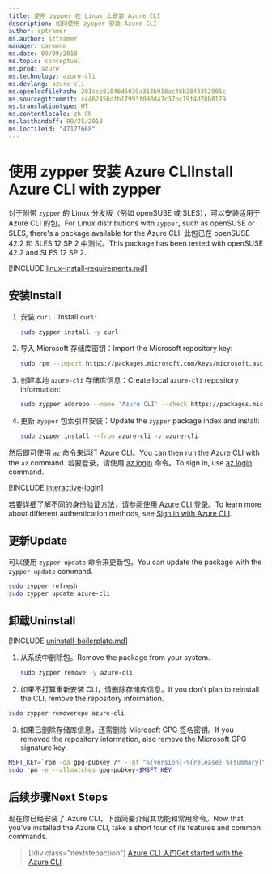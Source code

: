 ```yaml
---
title: 使用 zypper 在 Linux 上安装 Azure CLI
description: 如何使用 zypper 安装 Azure CLI
author: sptramer
ms.author: sttramer
manager: carmonm
ms.date: 09/09/2018
ms.topic: conceptual
ms.prod: azure
ms.technology: azure-cli
ms.devlang: azure-cli
ms.openlocfilehash: 201cce81046d5039a313b918ac48b2849352995c
ms.sourcegitcommit: c4462456dfb17993f098d47c37bc19f4d78b8179
ms.translationtype: HT
ms.contentlocale: zh-CN
ms.lasthandoff: 09/25/2018
ms.locfileid: "47177668"
---
```

# <a name="install-azure-cli-with-zypper"></a><span data-ttu-id="5ed54-103">使用 zypper 安装 Azure CLI</span><span class="sxs-lookup"><span data-stu-id="5ed54-103">Install Azure CLI with zypper</span></span>

<span data-ttu-id="5ed54-104">对于附带 `zypper` 的 Linux 分发版（例如 openSUSE 或 SLES），可以安装适用于 Azure CLI 的包。</span><span class="sxs-lookup"><span data-stu-id="5ed54-104">For Linux distributions with `zypper`, such as openSUSE or SLES, there's a package available for the Azure CLI.</span></span> <span data-ttu-id="5ed54-105">此包已在 openSUSE 42.2 和 SLES 12 SP 2 中测试。</span><span class="sxs-lookup"><span data-stu-id="5ed54-105">This package has been tested with openSUSE 42.2 and SLES 12 SP 2.</span></span>

[!INCLUDE [linux-install-requirements.md](includes/linux-install-requirements.md)]

## <a name="install"></a><span data-ttu-id="5ed54-106">安装</span><span class="sxs-lookup"><span data-stu-id="5ed54-106">Install</span></span>

1. <span data-ttu-id="5ed54-107">安装 `curl`：</span><span class="sxs-lookup"><span data-stu-id="5ed54-107">Install `curl`:</span></span>

   ```bash
   sudo zypper install -y curl
   ```

2. <span data-ttu-id="5ed54-108">导入 Microsoft 存储库密钥：</span><span class="sxs-lookup"><span data-stu-id="5ed54-108">Import the Microsoft repository key:</span></span>

   ```bash
   sudo rpm --import https://packages.microsoft.com/keys/microsoft.asc
   ```

3. <span data-ttu-id="5ed54-109">创建本地 `azure-cli` 存储库信息：</span><span class="sxs-lookup"><span data-stu-id="5ed54-109">Create local `azure-cli` repository information:</span></span>

   ```bash
   sudo zypper addrepo --name 'Azure CLI' --check https://packages.microsoft.com/yumrepos/azure-cli azure-cli
   ```

4. <span data-ttu-id="5ed54-110">更新 `zypper` 包索引并安装：</span><span class="sxs-lookup"><span data-stu-id="5ed54-110">Update the `zypper` package index and install:</span></span>

   ```bash
   sudo zypper install --from azure-cli -y azure-cli
   ```

<span data-ttu-id="5ed54-111">然后即可使用 `az` 命令来运行 Azure CLI。</span><span class="sxs-lookup"><span data-stu-id="5ed54-111">You can then run the Azure CLI with the `az` command.</span></span> <span data-ttu-id="5ed54-112">若要登录，请使用 [az login](/cli/azure/reference-index#az-login) 命令。</span><span class="sxs-lookup"><span data-stu-id="5ed54-112">To sign in, use [az login](/cli/azure/reference-index#az-login) command.</span></span>

[!INCLUDE [interactive-login](includes/interactive-login.md)]

<span data-ttu-id="5ed54-113">若要详细了解不同的身份验证方法，请参阅[使用 Azure CLI 登录](authenticate-azure-cli.md)。</span><span class="sxs-lookup"><span data-stu-id="5ed54-113">To learn more about different authentication methods, see [Sign in with Azure CLI](authenticate-azure-cli.md).</span></span>

## <a name="update"></a><span data-ttu-id="5ed54-114">更新</span><span class="sxs-lookup"><span data-stu-id="5ed54-114">Update</span></span>

<span data-ttu-id="5ed54-115">可以使用 `zypper update` 命令来更新包。</span><span class="sxs-lookup"><span data-stu-id="5ed54-115">You can update the package with the `zypper update` command.</span></span>

```bash
sudo zypper refresh
sudo zypper update azure-cli
```

## <a name="uninstall"></a><span data-ttu-id="5ed54-116">卸载</span><span class="sxs-lookup"><span data-stu-id="5ed54-116">Uninstall</span></span>

[!INCLUDE [uninstall-boilerplate.md](includes/uninstall-boilerplate.md)]

1. <span data-ttu-id="5ed54-117">从系统中删除包。</span><span class="sxs-lookup"><span data-stu-id="5ed54-117">Remove the package from your system.</span></span>

    ```bash
    sudo zypper remove -y azure-cli
    ```

2. <span data-ttu-id="5ed54-118">如果不打算重新安装 CLI，请删除存储库信息。</span><span class="sxs-lookup"><span data-stu-id="5ed54-118">If you don't plan to reinstall the CLI, remove the repository information.</span></span>

  ```bash
  sudo zypper removerepo azure-cli
  ```

3. <span data-ttu-id="5ed54-119">如果已删除存储库信息，还需删除 Microsoft GPG 签名密钥。</span><span class="sxs-lookup"><span data-stu-id="5ed54-119">If you removed the repository information, also remove the Microsoft GPG signature key.</span></span>

  ```bash
  MSFT_KEY=`rpm -qa gpg-pubkey /* --qf "%{version}-%{release} %{summary}\n" | grep Microsoft | awk '{print $1}'`
  sudo rpm -e --allmatches gpg-pubkey-$MSFT_KEY
  ```
## <a name="next-steps"></a><span data-ttu-id="5ed54-120">后续步骤</span><span class="sxs-lookup"><span data-stu-id="5ed54-120">Next Steps</span></span>

<span data-ttu-id="5ed54-121">现在你已经安装了 Azure CLI，下面简要介绍其功能和常用命令。</span><span class="sxs-lookup"><span data-stu-id="5ed54-121">Now that you've installed the Azure CLI, take a short tour of its features and common commands.</span></span>

> [!div class="nextstepaction"]
> [<span data-ttu-id="5ed54-122">Azure CLI 入门</span><span class="sxs-lookup"><span data-stu-id="5ed54-122">Get started with the Azure CLI</span></span>](get-started-with-azure-cli.md)
